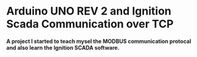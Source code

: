 # Arduino UNO REV 2 and Ignition Scada Communication over TCP


#### A project I started to teach mysel the MODBUS communication protocal and also learn the Ignition SCADA software.

